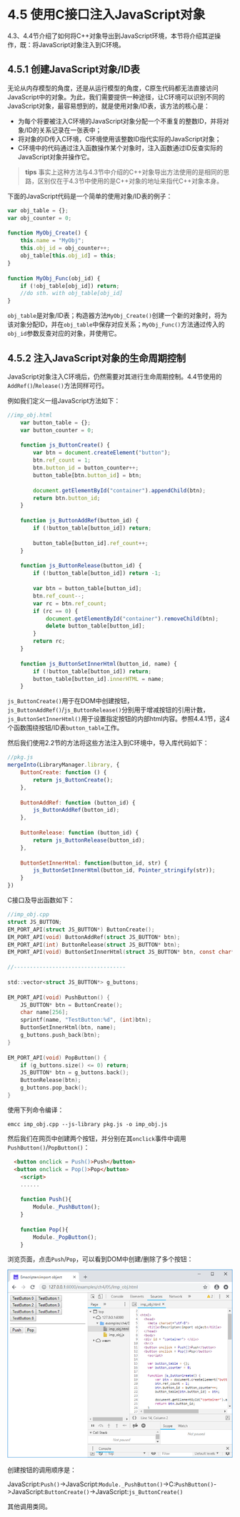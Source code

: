 # 4.5 使用C接口注入JavaScript对象

4.3、4.4节介绍了如何将C++对象导出到JavaScript环境，本节将介绍其逆操作，既：将JavaScript对象注入到C环境。

## 4.5.1 创建JavaScript对象/ID表

无论从内存模型的角度，还是从运行模型的角度，C原生代码都无法直接访问JavaScript中的对象。为此，我们需要提供一种途径，让C环境可以识别不同的JavaScript对象，最容易想到的，就是使用对象/ID表，该方法的核心是：

- 为每个将要被注入C环境的JavaScript对象分配一个不重复的整数ID，并将对象/ID的关系记录在一张表中；
- 将对象的ID传入C环境，C环境使用该整数ID指代实际的JavaScript对象；
- C环境中的代码通过注入函数操作某个对象时，注入函数通过ID反查实际的JavaScript对象并操作它。

> **tips** 事实上这种方法与4.3节中介绍的C++对象导出方法使用的是相同的思路，区别仅在于4.3节中使用的是C++对象的地址来指代C++对象本身。

下面的JavaScript代码是一个简单的使用对象/ID表的例子：

```js
var obj_table = {};
var obj_counter = 0;

function MyObj_Create() {
	this.name = "MyObj";
	this.obj_id = obj_counter++;
	obj_table[this.obj_id] = this;
}

function MyObj_Func(obj_id) {
	if (!obj_table[obj_id]) return;
	//do sth. with obj_table[obj_id]
}
```

`obj_table`是对象/ID表；构造器方法`MyObj_Create()`创建一个新的对象时，将为该对象分配ID，并在`obj_table`中保存对应关系；`MyObj_Func()`方法通过传入的`obj_id`参数反查对应的对象，并使用它。

## 4.5.2 注入JavaScript对象的生命周期控制

JavaScript对象注入C环境后，仍然需要对其进行生命周期控制。4.4节使用的`AddRef()`/`Release()`方法同样可行。

例如我们定义一组JavaScript方法如下：

```js
//imp_obj.html
	var button_table = {};
	var button_counter = 0;

	function js_ButtonCreate() {
		var btn = document.createElement("button");
		btn.ref_count = 1;
		btn.button_id = button_counter++;
		button_table[btn.button_id] = btn;
	
		document.getElementById("container").appendChild(btn);
		return btn.button_id;
	}
	
	function js_ButtonAddRef(button_id) {
		if (!button_table[button_id]) return;
		
		button_table[button_id].ref_count++;
	}
	
	function js_ButtonRelease(button_id) {
		if (!button_table[button_id]) return -1;
	
		var btn = button_table[button_id];
		btn.ref_count--;
		var rc = btn.ref_count;
		if (rc == 0) {
			document.getElementById("container").removeChild(btn);
			delete button_table[button_id];
		}
		return rc;
	}
	
	function js_ButtonSetInnerHtml(button_id, name) {
		if (!button_table[button_id]) return;
		button_table[button_id].innerHTML = name;	
	}
```

`js_ButtonCreate()`用于在DOM中创建按钮，`js_ButtonAddRef()`/`js_ButtonRelease()`分别用于增减按钮的引用计数，`js_ButtonSetInnerHtml()`用于设置指定按钮的内部html内容。参照4.4.1节，这4个函数围绕按钮/ID表`button_table`工作。

然后我们使用2.2节的方法将这些方法注入到C环境中，导入库代码如下：

```js
//pkg.js
mergeInto(LibraryManager.library, {
	ButtonCreate: function () {
		return js_ButtonCreate();
    },
	
	ButtonAddRef: function (button_id) {
		js_ButtonAddRef(button_id);
    },
	
	ButtonRelease: function (button_id) {
		return js_ButtonRelease(button_id);
	},

	ButtonSetInnerHtml: function(button_id, str) {
		js_ButtonSetInnerHtml(button_id, Pointer_stringify(str));
	}
})
```

C接口及导出函数如下：

```c
//imp_obj.cpp
struct JS_BUTTON;
EM_PORT_API(struct JS_BUTTON*) ButtonCreate();
EM_PORT_API(void) ButtonAddRef(struct JS_BUTTON* btn);
EM_PORT_API(int) ButtonRelease(struct JS_BUTTON* btn);
EM_PORT_API(void) ButtonSetInnerHtml(struct JS_BUTTON* btn, const char* str);

//-----------------------------------

std::vector<struct JS_BUTTON*> g_buttons;

EM_PORT_API(void) PushButton() {
	JS_BUTTON* btn = ButtonCreate();
	char name[256];
	sprintf(name, "TestButton:%d", (int)btn);
	ButtonSetInnerHtml(btn, name);
	g_buttons.push_back(btn);
}

EM_PORT_API(void) PopButton() {
	if (g_buttons.size() <= 0) return;
	JS_BUTTON* btn = g_buttons.back();
	ButtonRelease(btn);
	g_buttons.pop_back();
}
```

使用下列命令编译：

```
emcc imp_obj.cpp --js-library pkg.js -o imp_obj.js
```

然后我们在网页中创建两个按钮，并分别在其`onclick`事件中调用`PushButton()`/`PopButton()`：

```html
  <button onclick = Push()>Push</button>
  <button onclick = Pop()>Pop</button>
	<script>
	......
	
	function Push(){
		Module._PushButton();
	}
	
	function Pop(){
		Module._PopButton();
	}
```

浏览页面，点击`Push`/`Pop`，可以看到DOM中创建/删除了多个按钮：

![](images/05-obj-imp-log.png)

创建按钮的调用顺序是：

JavaScript:`Push()`->JavaScript:`Module._PushButton()`->C:`PushButton()`->JavaScript:`ButtonCreate()`->JavaScript:`js_ButtonCreate()`

其他调用类同。